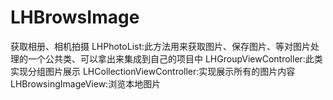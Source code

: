 # LHBrowsImage
获取相册、相机拍摄
LHPhotoList:此方法用来获取图片、保存图片、等对图片处理的一个公共类、可以拿出来集成到自己的项目中
LHGroupViewController:此类实现分组图片展示
LHCollectionViewController:实现展示所有的图片内容
LHBrowsingImageView:浏览本地图片